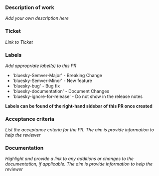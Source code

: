 ### Description of work

*Add your own description here*

### Ticket

*Link to Ticket*

### Labels

*Add appropriate label(s) to this PR*

 - 'bluesky-Semver-Major' - Breaking Change
 - 'bluesky-Semver-Minor' - New feature
 - 'bluesky-bug' - Bug fix
 - 'bluesky-documentation' - Document Changes
 - 'bluesky-ignore-for-release' - Do not show in the release notes 

 **Labels can be found of the right-hand sidebar of this PR once created**

### Acceptance criteria

*List the acceptance criteria for the PR. The aim is provide information to help the reviewer*

### Documentation
*Highlight and provide a link to any additions or changes to the documentation, if applicable. The aim is provide information to help the reviewer*
